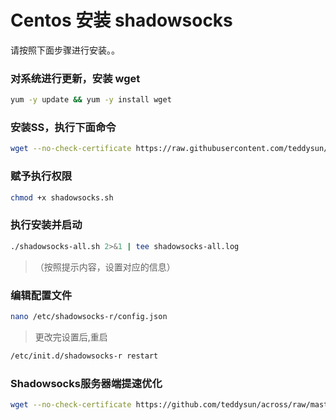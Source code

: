 # Centos 安装 shadowsocks

请按照下面步骤进行安装。。

### 对系统进行更新，安装 wget
  ```bash
  yum -y update && yum -y install wget
  ```

### 安装SS，执行下面命令
  ```bash
  wget --no-check-certificate https://raw.githubusercontent.com/teddysun/shadowsocks_install/master/shadowsocks.sh
  ```

### 赋予执行权限
  ```bash
  chmod +x shadowsocks.sh
  ```

### 执行安装并启动
  ```bash
  ./shadowsocks-all.sh 2>&1 | tee shadowsocks-all.log
  ```
  
>（按照提示内容，设置对应的信息）



### 编辑配置文件
  ```bash
  nano /etc/shadowsocks-r/config.json
  ```
  
>更改完设置后,重启
  ```bash
  /etc/init.d/shadowsocks-r restart
  ```

### Shadowsocks服务器端提速优化
  ```bash
  wget --no-check-certificate https://github.com/teddysun/across/raw/master/bbr.sh && chmod +x bbr.sh && ./bbr.sh
  ```
